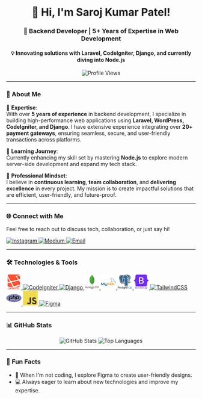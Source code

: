 <h1 align="center">👋 Hi, I'm Saroj Kumar Patel!</h1>
<h3 align="center">🚀 Backend Developer | 5+ Years of Expertise in Web Development</h3>
<h4 align="center">💡 Innovating solutions with Laravel, CodeIgniter, Django, and currently diving into Node.js</h4>

<p align="center">
  <img src="https://komarev.com/ghpvc/?username=saroj4195&label=Profile%20Views&color=0e75b6&style=flat" alt="Profile Views" />
</p>

---

### 🌟 About Me
🔧 **Expertise**:  
With over **5 years of experience** in backend development, I specialize in building high-performance web applications using **Laravel, WordPress, CodeIgniter, and Django**. I have extensive experience integrating over **20+ payment gateways**, ensuring seamless, secure, and user-friendly transactions across platforms.

🌱 **Learning Journey**:  
Currently enhancing my skill set by mastering **Node.js** to explore modern server-side development and expand my tech stack.

💼 **Professional Mindset**:  
I believe in **continuous learning**, **team collaboration**, and **delivering excellence** in every project. My mission is to create impactful solutions that are efficient, user-friendly, and future-proof.

---

### 🌐 Connect with Me
Feel free to reach out to discuss tech, collaboration, or just say hi!  
<p align="left">
  <a href="https://instagram.com/sarojpatel12" target="_blank">
    <img src="https://raw.githubusercontent.com/rahuldkjain/github-profile-readme-generator/master/src/images/icons/Social/instagram.svg" alt="Instagram" height="40" width="40"/>
  </a>
  <a href="https://medium.com/@sarojpatel12" target="_blank">
    <img src="https://raw.githubusercontent.com/rahuldkjain/github-profile-readme-generator/master/src/images/icons/Social/medium.svg" alt="Medium" height="40" width="40"/>
  </a>
  <a href="mailto:sarojkumarpatel12@gmail.com" target="_blank">
    <img src="https://img.icons8.com/color/48/000000/gmail-new.png" alt="Email" height="40" width="40"/>
  </a>
</p>

---

### 🛠️ Technologies & Tools
<p align="left">
  <a href="https://laravel.com/" target="_blank" rel="noreferrer">
    <img src="https://raw.githubusercontent.com/devicons/devicon/master/icons/laravel/laravel-plain-wordmark.svg" alt="Laravel" width="40" height="40"/>
  </a>
  <a href="https://codeigniter.com/" target="_blank" rel="noreferrer">
    <img src="https://cdn.worldvectorlogo.com/logos/codeigniter.svg" alt="CodeIgniter" width="40" height="40"/>
  </a>
  <a href="https://www.djangoproject.com/" target="_blank" rel="noreferrer">
    <img src="https://cdn.worldvectorlogo.com/logos/django.svg" alt="Django" width="40" height="40"/>
  </a>
  <a href="https://www.mongodb.com/" target="_blank" rel="noreferrer">
    <img src="https://raw.githubusercontent.com/devicons/devicon/master/icons/mongodb/mongodb-original-wordmark.svg" alt="MongoDB" width="40" height="40"/>
  </a>
  <a href="https://www.mysql.com/" target="_blank" rel="noreferrer">
    <img src="https://raw.githubusercontent.com/devicons/devicon/master/icons/mysql/mysql-original-wordmark.svg" alt="MySQL" width="40" height="40"/>
  </a>
  <a href="https://www.postgresql.org" target="_blank" rel="noreferrer">
    <img src="https://raw.githubusercontent.com/devicons/devicon/master/icons/postgresql/postgresql-original-wordmark.svg" alt="PostgreSQL" width="40" height="40"/>
  </a>
  <a href="https://getbootstrap.com" target="_blank" rel="noreferrer">
    <img src="https://raw.githubusercontent.com/devicons/devicon/master/icons/bootstrap/bootstrap-plain-wordmark.svg" alt="Bootstrap" width="40" height="40"/>
  </a>
  <a href="https://tailwindcss.com/" target="_blank" rel="noreferrer">
    <img src="https://www.vectorlogo.zone/logos/tailwindcss/tailwindcss-icon.svg" alt="TailwindCSS" width="40" height="40"/>
  </a>
  <a href="https://www.php.net" target="_blank" rel="noreferrer">
    <img src="https://raw.githubusercontent.com/devicons/devicon/master/icons/php/php-original.svg" alt="PHP" width="40" height="40"/>
  </a>
  <a href="https://developer.mozilla.org/en-US/docs/Web/JavaScript" target="_blank" rel="noreferrer">
    <img src="https://raw.githubusercontent.com/devicons/devicon/master/icons/javascript/javascript-original.svg" alt="JavaScript" width="40" height="40"/>
  </a>
  <a href="https://www.figma.com/" target="_blank" rel="noreferrer">
    <img src="https://www.vectorlogo.zone/logos/figma/figma-icon.svg" alt="Figma" width="40" height="40"/>
  </a>
</p>

---

### 📊 GitHub Stats
<p align="center">
  <img src="https://github-readme-stats.vercel.app/api?username=saroj4195&show_icons=true&locale=en" alt="GitHub Stats" width="49%" />
  <img src="https://github-readme-stats.vercel.app/api/top-langs?username=saroj4195&show_icons=true&locale=en&layout=compact" alt="Top Languages" width="49%" />
</p>

---

### 🎯 Fun Facts
- 🎨 When I'm not coding, I explore Figma to create user-friendly designs.  
- 💻 Always eager to learn about new technologies and improve my expertise.

